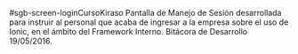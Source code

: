 #sgb-screen-loginCursoKiraso
Pantalla de Manejo de Sesión desarrollada para instruir al personal que acaba de ingresar a la empresa sobre el uso de Ionic, en el ámbito del Framework Interno. Bitácora de Desarrollo 19/05/2016.
